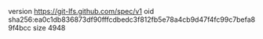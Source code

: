 version https://git-lfs.github.com/spec/v1
oid sha256:ea0c1db836873df90fffcdbedc3f812fb5e78a4cb9d47f4fc99c7befa89f4bcc
size 4948
